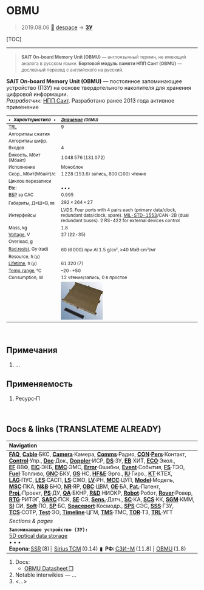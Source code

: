 # OBMU
> 2019.08.06 [🚀](../index/index.md) [despace](index.md) → **[ЗУ](ds.md)**

[TOC]

---

> <small>**SAIT On-board Memory Unit (OBMU)** — англоязычный термин, не имеющий аналога в русском языке. **Бортовой модуль памяти НПП Саит (OBMU)** — дословный перевод с английского на русский.</small>

**SAIT On-board Memory Unit (OBMU)** — постоянное запоминающее устройство (ПЗУ) на основе твердотельного накопителя для хранения цифровой информации.  
*Разработчик:* [НПП Саит](zz_sait_ltd.md). Разработано ранее 2013 года активное применение

<small>

|*•    Характеристика    •*|*[Значение](si.md) <small>(OBMU)</small>*|
|:--|:--|
|[TRL](trl.md)|9|
|Алгоритмы сжатия| |
|Алгоритмы шифр.| |
|Входов|4|
|Ёмкость, Мбит (Мбайт)|1 048 576 (131 072)|
|Исполнение|Моноблок|
|Скор., Мбит(Мбайт)/с|1 228 (153.6) запись, 800 (100) чтение|
|Циклов перезаписи| |
|**Etc:**|• • •|
|[ВБР](qa.md) за САС|0.995|
|Габариты, Д×Ш×В, ㎜|292 × 264 × 27|
|Интерфейсы|LVDS. Four ports with 4 pairs each (primary data/clock, redundant data/clock, spare). [MIL-STD-1553](mil_std_1553.md)/CAN-2B (dual redundant buses). 2 RS-422 for external devices control|
|Mass, kg|1.8|
|[Voltage](voltage.md), V|27 (22 ‑ 35)|
|Overload, g| |
|[Rad.resist](ion_rad.md), Gy (rad)|60 (6 000) при Al 1.5 g/㎝², ≥40 МэВ·cm²/мг|
|Resource, h (y)| |
|[Lifetime](lifetime.md), h (y)|61 320 (7)|
|[Temp. range](tcs.md), ℃|–20 ‑ +50|
|Consumption, W|12 чтение/запись, 0 в простое|
| |[![](f/ds/s/sait_obmu_pic1_thumb.jpg)](f/ds/s/sait_obmu_pic1.jpg)|

</small>



<p style="page-break-after:always"> </p>

## Примечания
   1. …



## Применяемость
   1. Ресурс‑П



<p style="page-break-after:always"> </p>

## Docs & links (TRANSLATEME ALREADY)
|Navigation|
|:--|
|**[FAQ](faq.md)**, **[Cable](cable.md)**·БКС, **[Camera](cam.md)**·Камера, **[Comms](comms.md)**·Радио, **[CON](contact.md)·[Pers](person.md)**·Контакт, **[Control](control.md)**·Упр., **[Doc](doc.md)**·Док., **[Doppler](doppler.md)**·ИСР, **[DS](ds.md)**·ЗУ, **[EB](eb.md)**·ХИТ, **[ECO](ecology.md)**·Экол., **[EF](ef.md)**·ВВФ, **[ElC](elc.md)**·ЭКБ, **[EMC](emc.md)**·ЭМС, **[Error](error.md)**·Ошибки, **[Event](event.md)**·События, **[FS](fs.md)**·ТЭО, **[Fuel](fuel.md)**·Топливо, **[GNC](gnc.md)**·БКУ, **[GS](scs.md)**·НС, **[HF&E](hfe.md)**·Эрго., **[IU](iu.md)**·Гиро., **[KT](kt.md)**·КТЕХ, **[LAG](lag.md)**·ПУC, **[LES](les.md)**·САСП, **[LS](ls.md)**·СЖО, **[LV](lv.md)**·РН, **[MCC](mcc.md)**·ЦУП, **[Model](model.md)**·Модель, **[MSC](sc.md)**·ПКА, **[N&B](nnb.md)**·БНО, **[NR](nr.md)**·ЯР, **[OBC](obc.md)**·ЦВМ, **[OE](oe.md)**·БА, **[Pat.](патент.md)**·Патент, **[Proj.](project.md)**·Проект, **[PS](ps.md)**·ДУ, **[QA](qa.md)**·БКНР, **[R&D](rnd.md)**·НИОКР, **[Robot](robotics.md)**·Робот, **[Rover](rover.md)**·Ровер, **[RTG](rtg.md)**·РИТЭГ, **[SARC](sarc.md)**·ПСК, **[SE](se.md)**·СЭ, **[Sens.](sensor.md)**·Датч., **[SC](sc.md)**·КА, **[SCS](scs.md)**·КК, **[SGM](sgm.md)**·КММ, **[SI](si.md)**·СИ, **[Soft](soft.md)**·ПО, **[SP](sp.md)**·БС, **[Spaceport](spaceport.md)**·Космодр., **[SPS](sps.md)**·СЭС, **[SSS](sss.md)**·ГЗУ, **[TCS](tcs.md)**·СОТР, **[Test](test.md)**·ЭО, **[Timeline](timeline.md)**·ЦГМ, **[TMS](tms.md)**·ТМС, **[TOR](tor.md)**·ТЗ, **[TRL](trl.md)**·УГТ|
|*Sections & pages*|
|**`Запоминающее устройство (ЗУ):`**<br> [5D optical data storage](5dods.md) <br>• • •<br> **Европа:** [SSR](ssr.md) (8)┊ [Sirius TCM](sirius_tcm.md) (0.14)  ▮  **РФ:** [СЗИ-М](szi_m.md) (11.8)┊ [OBMU](sait_obmu.md) (1.8)|

   1. Docs:
      - [OBMU Datasheet ❐](f/comms/s/sait_obmu_datasheet.pdf)
   1. Notable interwikies — …
   1. <…>
